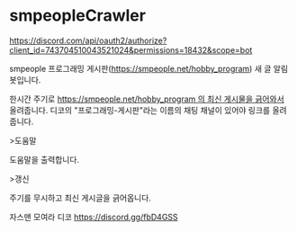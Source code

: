 # smpeopleCrawler

https://discord.com/api/oauth2/authorize?client_id=743704510043521024&permissions=18432&scope=bot

smpeople 프로그래밍 게시판(https://smpeople.net/hobby_program) 새 글 알림 봇입니다.

한시간 주기로 https://smpeople.net/hobby_program 의 최신 게시물을 긁어와서 올려줍니다.
디코의 "프로그래밍-게시판"라는 이름의 채팅 채널이 있어야 링크를 올려줍니다.

<p>>도움말</p>
도움말을 출력합니다.

<p>>갱신</p>
주기를 무시하고 최신 게시글을 긁어옵니다.


자스맨 모여라 디코
https://discord.gg/fbD4GSS
